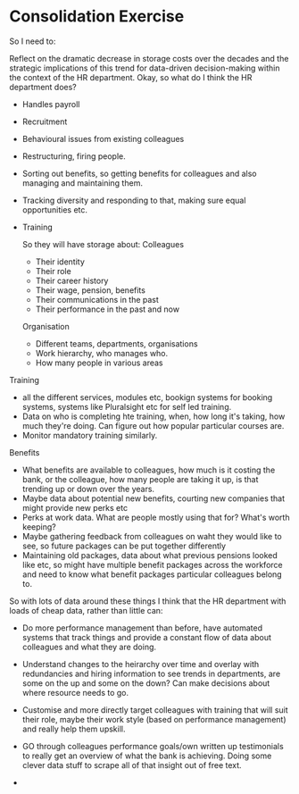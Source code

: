 # Consolidation Exercise

So I need to:

Reflect on the dramatic decrease in storage costs over the decades and the strategic implications of this trend for data-driven decision-making within the context of the HR department.
Okay, so what do I think the HR department does?

- Handles payroll
- Recruitment
- Behavioural issues from existing colleagues
- Restructuring, firing people.
- Sorting out benefits, so getting benefits for colleagues and also managing and maintaining them.
- Tracking diversity and responding to that, making sure equal opportunities etc.
- Training
  
  So they will have storage about:
  Colleagues
    - Their identity
    - Their role
    - Their career history
    - Their wage, pension, benefits
    - Their communications in the past
    - Their performance in the past and now

  Organisation
    - Different teams, departments, organisations
    - Work hierarchy, who manages who.
    - How many people in various areas

 Training
   - all the different services, modules etc, bookign systems for booking systems, systems like Pluralsight etc for self led training.
   - Data on who is completing hte training, when, how long it's taking, how much they're doing. Can figure out how popular particular courses are.
   - Monitor mandatory training similarly.

Benefits
  - What benefits are available to colleagues, how much is it costing the bank, or the colleague, how many people are taking it up, is that trending up or down over the years.
  - Maybe data about potential new benefits, courting new companies that might provide new perks etc
  - Perks at work data. What are people mostly using that for? What's worth keeping?
  - Maybe gathering feedback from colleagues on waht they would like to see, so future packages can be put together differently
  - Maintaining old packages, data about what previous pensions looked like etc, so might have multiple benefit packages across the workforce and need to know what benefit packages particular colleagues belong to.

So with lots of data around these things I think that the HR department with loads of cheap data, rather than little can:

- Do more performance management than before, have automated systems that track things and provide a constant flow of data about colleagues and what they are doing.
- Understand changes to the heirarchy over time and overlay with redundancies and hiring information to see trends in departments, are some on the up and some on the down? Can make decisions about where resource needs to go.
- Customise and more directly target colleagues with training that will suit their role, maybe their work style (based on performance management) and really help them upskill.
- GO through colleagues performance goals/own written up testimonials to really get an overview of what the bank is achieving. Doing some clever data stuff to scrape all of that insight out of free text.

- 
      
